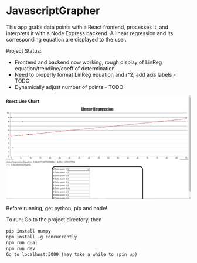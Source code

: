 # JavascriptGrapher


This app grabs data points with a React frontend, processes it, and interprets it with a Node Express backend. A linear regression and its corresponding equation are displayed to the user.

Project Status:
- Frontend and backend now working, rough display of LinReg equation/trendline/coeff of determination
- Need to properly format LinReg equation and r^2, add axis labels - TODO
- Dynamically adjust number of points - TODO

![Alt text](lin.PNG?raw=true "Title")

Before running, get python, pip and node!

 To run:
 Go to the project directory, then
```
pip install numpy
npm install -g concurrently
npm run dual
npm run dev
Go to localhost:3000 (may take a while to spin up)
```





